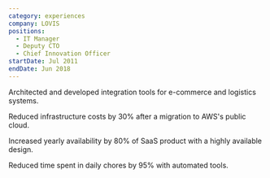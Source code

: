 ```yaml
---
category: experiences
company: LOVIS
positions:
  - IT Manager
  - Deputy CTO
  - Chief Innovation Officer
startDate: Jul 2011
endDate: Jun 2018
---
```


Architected and developed integration tools for e-commerce and logistics systems.

Reduced infrastructure costs by 30% after a migration to AWS's public cloud.

Increased yearly availability by 80% of SaaS product with a highly available design.

Reduced time spent in daily chores by 95% with automated tools.
